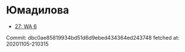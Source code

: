 # Юмадилова
- [27: WA 6](27.md)

Commit: dbc0ae85819934bd51d6d9ebed434364ed243748
 fetched at: 20201105-210315
